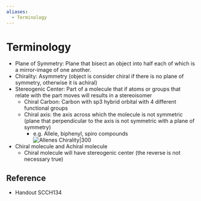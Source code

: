 ```yaml
---
aliases:
  - Terminology
---
```


# Terminology

- Plane of Symmetry: Plane that bisect an object into half each of which is a mirror-image of one another.
- Chirality: Asymmetry (object is consider chiral if there is no plane of symmetry, otherwise it is achiral)
- Stereogenic Center: Part of a molecule that if atoms or groups that relate with the part moves will results in a stereoisomer
	- Chiral Carbon: Carbon with sp3 hybrid orbital with 4 different functional groups
	- Chiral axis: the axis across which the molecule is not symmetric (plane that perpendicular to the axis is not symmetric with a plane of symmetry)
		- e.g. Allele, biphenyl, spiro compounds  
		  ![Allenes Chirality|300](https://upload.wikimedia.org/wikipedia/commons/d/d9/Allenes_chirality_depiction.png)
- Chiral molecule and Achiral molecule
	- Chiral molecule will have stereogenic center (the reverse is not necessary true)

## Reference

- Handout SCCH134
